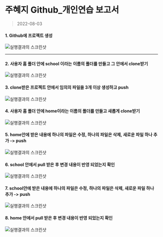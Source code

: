 # 주혜지 Github_개인연습 보고서

> 2022-08-03


#### 1. Github에 프로젝트 생성
   
![실행결과의 스크린샷](./%EC%8A%A4%ED%81%AC%EB%A6%B0%EC%83%B7(209).png)

---
#### 2. 사용자 홈 폴더 안에 school 이라는 이름의 폴더를 만들고 그 안에서 clone받기

![실행결과의 스크린샷](./%EC%8A%A4%ED%81%AC%EB%A6%B0%EC%83%B7(210).png)

#### 3. clone받은 프로젝트 안에서 임의의 파일을 3개 이상 생성하고 push

![실행결과의 스크린샷](./%EC%8A%A4%ED%81%AC%EB%A6%B0%EC%83%B7(211).png)

#### 4. 사용자 홈 폴더 안에 home이라는 이름의 폴더를 만들고 새롭게 clone받기

![실행결과의 스크린샷](./%EC%8A%A4%ED%81%AC%EB%A6%B0%EC%83%B7(212).png)

#### 5. home안에 받은 내용에 하나의 파일은 수정, 하나의 파일은 삭제, 새로운 파일 하나 추가 -> push

![실행결과의 스크린샷](./%EC%8A%A4%ED%81%AC%EB%A6%B0%EC%83%B7(213).png)

#### 6. school 안에서 pull 받은 후 변경 내용이 반영 되었는지 확인

![실행결과의 스크린샷](./%EC%8A%A4%ED%81%AC%EB%A6%B0%EC%83%B7(214).png)

#### 7. school안에 받은 내용에 하나의 파일은 수정, 하나의 파일은 삭제, 새로운 파일 하나 추가 -> push

![실행결과의 스크린샷](./%EC%8A%A4%ED%81%AC%EB%A6%B0%EC%83%B7(215).png)

#### 8. home 안에서 pull 받은 후 변경 내용이 반영 되었는지 확인

![실행결과의 스크린샷](./%EC%8A%A4%ED%81%AC%EB%A6%B0%EC%83%B7(216).png)

